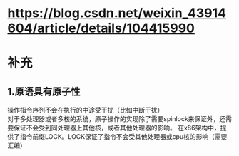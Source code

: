 # https://blog.csdn.net/weixin_43914604/article/details/104415990
# 补充  
## 1.原语具有原子性  
操作指令序列不会在执行的中途受干扰（比如中断干扰）  
对于多处理器或者多核的系统，原子操作的实现除了需要spinlock来保证外，还需要保证不会受到同处理器上其他核，或者其他处理器的影响。  在x86架构中，提供了指令前缀LOCK。LOCK保证了指令不会受其他处理器或cpu核的影响（需要汇编）
